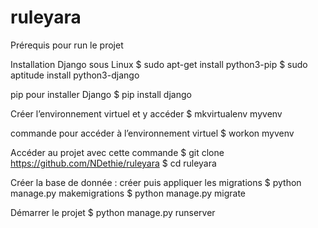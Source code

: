 # ruleyara
Prérequis pour  run  le projet


Installation Django sous Linux
$ sudo apt-get install python3-pip
$ sudo aptitude install python3-django

pip pour installer Django
$ pip install django

Créer l’environnement virtuel et y accéder
$ mkvirtualenv myvenv



commande pour accéder à l’environnement virtuel 
$ workon myvenv


Accéder au projet avec cette commande
$ git clone https://github.com/NDethie/ruleyara
$ cd ruleyara

Créer la base de donnée : créer puis appliquer les migrations
$ python manage.py makemigrations
$ python manage.py migrate

Démarrer le projet
$ python manage.py runserver



